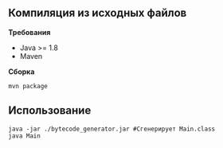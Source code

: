 Компиляция из исходных файлов
- 
**Требования**
 * Java >= 1.8
 * Maven
 
 **Сборка**
```
mvn package
```

Использование
-
```
java -jar ./bytecode_generator.jar #Сгенерирует Main.class
java Main
```
